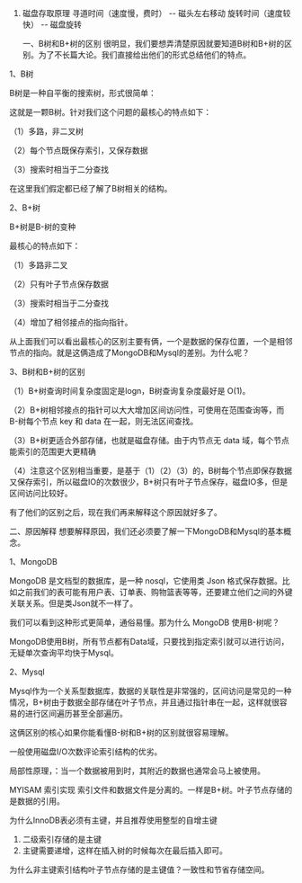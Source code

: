 1.  磁盘存取原理
    寻道时间（速度慢，费时） -- 磁头左右移动
    旋转时间（速度较快）  --  磁盘旋转



    一、B树和B+树的区别
很明显，我们要想弄清楚原因就要知道B树和B+树的区别。为了不长篇大论。我们直接给出他们的形式总结他们的特点。

1、B树

B树是一种自平衡的搜索树，形式很简单：






这就是一颗B树。针对我们这个问题的最核心的特点如下：

（1）多路，非二叉树

（2）每个节点既保存索引，又保存数据

（3）搜索时相当于二分查找

在这里我们假定都已经了解了B树相关的结构。

2、B+树

B+树是B-树的变种






最核心的特点如下：

（1）多路非二叉

（2）只有叶子节点保存数据

（3）搜索时相当于二分查找

（4）增加了相邻接点的指向指针。

从上面我们可以看出最核心的区别主要有俩，一个是数据的保存位置，一个是相邻节点的指向。就是这俩造成了MongoDB和Mysql的差别。为什么呢？

3、B树和B+树的区别

（1）B+树查询时间复杂度固定是logn，B树查询复杂度最好是 O(1)。

（2）B+树相邻接点的指针可以大大增加区间访问性，可使用在范围查询等，而B-树每个节点 key 和 data 在一起，则无法区间查找。

（3）B+树更适合外部存储，也就是磁盘存储。由于内节点无 data 域，每个节点能索引的范围更大更精确

（4）注意这个区别相当重要，是基于（1）（2）（3）的，B树每个节点即保存数据又保存索引，所以磁盘IO的次数很少，B+树只有叶子节点保存，磁盘IO多，但是区间访问比较好。

有了他们的区别之后，现在我们再来解释这个原因就好多了。

二、原因解释
想要解释原因，我们还必须要了解一下MongoDB和Mysql的基本概念。

1、MongoDB

MongoDB 是文档型的数据库，是一种 nosql，它使用类 Json 格式保存数据。比如之前我们的表可能有用户表、订单表、购物篮表等等，还要建立他们之间的外键关联关系。但是类Json就不一样了。



我们可以看到这种形式更简单，通俗易懂。那为什么 MongoDB 使用B-树呢？

MongoDB使用B树，所有节点都有Data域，只要找到指定索引就可以进行访问，无疑单次查询平均快于Mysql。

2、Mysql

Mysql作为一个关系型数据库，数据的关联性是非常强的，区间访问是常见的一种情况，B+树由于数据全部存储在叶子节点，并且通过指针串在一起，这样就很容易的进行区间遍历甚至全部遍历。

这俩区别的核心如果你能看懂B-树和B+树的区别就很容易理解。



一般使用磁盘I/O次数评论索引结构的优劣。

局部性原理，：当一个数据被用到时，其附近的数据也通常会马上被使用。





MYISAM 索引实现
索引文件和数据文件是分离的。一样是B+树。叶子节点存储的是数据的引用。



为什么InnoDB表必须有主键，并且推荐使用整型的自增主键
1. 二级索引存储的是主键
2. 主键需要递增，这样在插入树的时候每次在最后插入即可。

为什么非主键索引结构叶子节点存储的是主键值？一致性和节省存储空间。